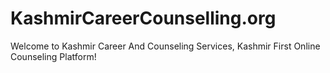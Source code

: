 # KashmirCareerCounselling.org
Welcome to Kashmir Career And Counseling Services, Kashmir First Online Counseling Platform!

